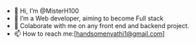 - 👋 Hi, I’m @MisterH100
- 👀 I’m a Web developer, aiming to become Full stack
- 💞️ Colaborate with me on any front end and backend project.
- 📫 How to reach me:[handsomenyathi1@gmail.com]
<!---
MisterH100/MisterH100 is a ✨ special ✨ repository because its `README.md` (this file) appears on your GitHub profile.
You can click the Preview link to take a look at your changes.
--->
